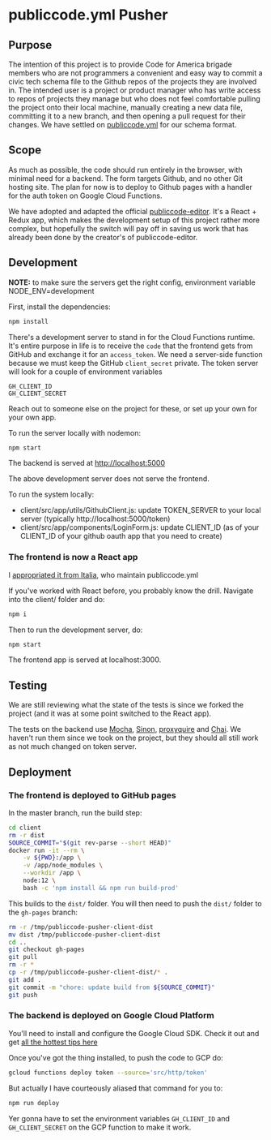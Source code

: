 # publiccode.yml Pusher

## Purpose

The intention of this project is to provide Code for America brigade members who are not programmers a convenient and easy way to commit a civic tech schema file to the Github repos of the projects they are involved in. The intended user is a project or product manager who has write access to repos of projects they manage but who does not feel comfortable pulling the project onto their local machine, manually creating a new data file, committing it to a new branch, and then opening a pull request for their changes.
We have settled on [publiccode.yml](https://docs.italia.it/italia/developers-italia/publiccodeyml-en/en/master/schema.core.html) for our schema format.

## Scope

As much as possible, the code should run entirely in the browser, with minimal need for a backend. The form targets Github, and no other Git hosting site. The plan for now is to deploy to Github pages with a handler for the auth token on Google Cloud Functions.

We have adopted and adapted the official [publiccode-editor](https://github.com/italia/publiccode-editor). It's a React + Redux app, which makes the development setup of this project rather more complex, but hopefully the switch will pay off in saving us work that has already been done by the creator's of publiccode-editor.

## Development

**NOTE:** to make sure the servers get the right config, environment variable NODE_ENV=development

First, install the dependencies:

```bash
npm install
```

There's a development server to stand in for the Cloud Functions runtime. It's entire purpose in life is to receive the `code` that the frontend gets from GitHub and exchange it for an `access_token`. We need a server-side function because we must keep the GitHub `client_secret` private. The token server will look for a couple of environment variables

```
GH_CLIENT_ID
GH_CLIENT_SECRET
```

Reach out to someone else on the project for these, or set up your own for your own app.

To run the server locally with nodemon:

```bash
npm start
```

The backend is served at <http://localhost:5000>

The above development server does not serve the frontend.

To run the system locally:

- client/src/app/utils/GithubClient.js: update TOKEN_SERVER to your local server (typically http://localhost:5000/token)
- client/src/app/components/LoginForm.js: update CLIENT_ID (as of your CLIENT_ID of your github oauth app that you need to create)

### The frontend is now a React app

I [appropriated it from Italia](https://github.com/italia/publiccode-editor), who maintain publiccode.yml

If you've worked with React before, you probably know the drill. Navigate into the client/ folder and do:

```bash
npm i
```

Then to run the development server, do:

```bash
npm start
```

The frontend app is served at localhost:3000.

## Testing

We are still reviewing what the state of the tests is since we forked the project (and it was at some point switched to the React app).

The tests on the backend use [Mocha](https://mochajs.org/), [Sinon](https://sinonjs.org), [proxyquire](https://github.com/thlorenz/proxyquire) and [Chai](https://www.chaijs.com). We haven't run them since we took on the project, but they should all still work as not much changed on token server.

## Deployment

### The frontend is deployed to GitHub pages

In the master branch, run the build step:

```bash
cd client
rm -r dist
SOURCE_COMMIT="$(git rev-parse --short HEAD)"
docker run -it --rm \
    -v ${PWD}:/app \
    -v /app/node_modules \
    --workdir /app \
    node:12 \
    bash -c 'npm install && npm run build-prod'
```

This builds to the `dist/` folder. You will then need to push the `dist/` folder to the `gh-pages` branch:

```bash
rm -r /tmp/publiccode-pusher-client-dist
mv dist /tmp/publiccode-pusher-client-dist
cd ..
git checkout gh-pages
git pull
rm -r *
cp -r /tmp/publiccode-pusher-client-dist/* .
git add .
git commit -m "chore: update build from ${SOURCE_COMMIT}"
git push
```

### The backend is deployed on Google Cloud Platform

You'll need to install and configure the Google Cloud SDK. Check it out and get [all the hottest tips here](https://cloud.google.com/sdk/docs/)

Once you've got the thing installed, to push the code to GCP do:

```bash
gcloud functions deploy token --source='src/http/token'
```

But actually I have courteously aliased that command for you to:

```bash
npm run deploy
```

Yer gonna have to set the environment variables `GH_CLIENT_ID` and `GH_CLIENT_SECRET` on the GCP function to make it work.
